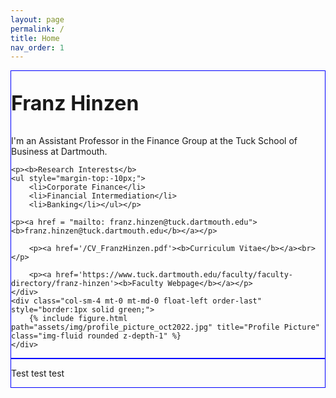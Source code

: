 ```yaml
---
layout: page
permalink: /
title: Home
nav_order: 1
---
```

<div class="container">
<div class="row justify-content-sm-center align-items-start d-flex d-sm-block mt-0 mb-3 gx-6">
    <div class="col-sm-8 mt-0 mt-md-0 float-right order-1" style="border:1px solid blue;">
        <p style="font-size:2.0rem"><b>Franz Hinzen</b></p>
        <p>I'm an Assistant Professor in the Finance Group at the Tuck School of Business at Dartmouth.</p>

	<p><b>Research Interests</b>
	<ul style="margin-top:-10px;">
		<li>Corporate Finance</li>
  		<li>Financial Intermediation</li>
  		<li>Banking</li></ul></p>

	<p><a href = "mailto: franz.hinzen@tuck.dartmouth.edu"><b>franz.hinzen@tuck.dartmouth.edu</b></a></p>

        <p><a href='/CV_FranzHinzen.pdf'><b>Curriculum Vitae</b></a><br></p>

        <p><a href='https://www.tuck.dartmouth.edu/faculty/faculty-directory/franz-hinzen'><b>Faculty Webpage</b></a></p>
    </div>
    <div class="col-sm-4 mt-0 mt-md-0 float-left order-last" style="border:1px solid green;">
        {% include figure.html path="assets/img/profile_picture_oct2022.jpg" title="Profile Picture" class="img-fluid rounded z-depth-1" %} 
    </div> 
</div>
</div>
<div class="container">
<div class="row justify-content-sm-center align-items-start d-flex d-sm-block mt-0 mb-3 gx-6">
    <div class="col-sm-8 mt-0 mt-md-0 float-right order-1" style="border:1px solid blue;">

Test test test 
</div>
</div>